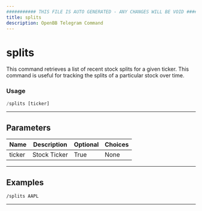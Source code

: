 ```yaml
---
########### THIS FILE IS AUTO GENERATED - ANY CHANGES WILL BE VOID ###########
title: splits
description: OpenBB Telegram Command
---
```


# splits

This command retrieves a list of recent stock splits for a given ticker. This command is useful for tracking the splits of a particular stock over time.

### Usage

```python wordwrap
/splits [ticker]
```

---

## Parameters

| Name | Description | Optional | Choices |
| ---- | ----------- | -------- | ------- |
| ticker | Stock Ticker | True | None |


---

## Examples

```
/splits AAPL
```

---
